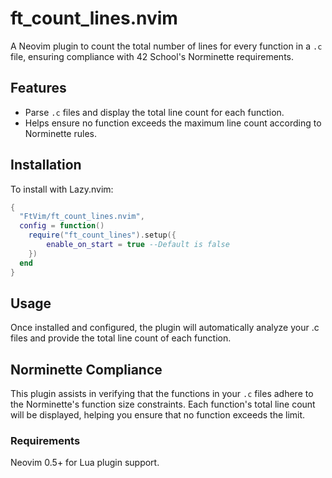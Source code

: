 # ft_count_lines.nvim

A Neovim plugin to count the total number of lines for every function in a `.c` file, ensuring compliance with 42 School's Norminette requirements.

## Features

- Parse `.c` files and display the total line count for each function.
- Helps ensure no function exceeds the maximum line count according to Norminette rules.

## Installation

To install with Lazy.nvim:

```lua
{
  "FtVim/ft_count_lines.nvim",
  config = function()
    require("ft_count_lines").setup({
        enable_on_start = true --Default is false
    })
  end
}
```
## Usage

Once installed and configured, the plugin will automatically analyze your .c files and provide the total line count of each function.

## Norminette Compliance

This plugin assists in verifying that the functions in your `.c` files adhere to the Norminette's function size constraints. Each function's total line count will be displayed, helping you ensure that no function exceeds the limit.

### Requirements

Neovim 0.5+ for Lua plugin support.
